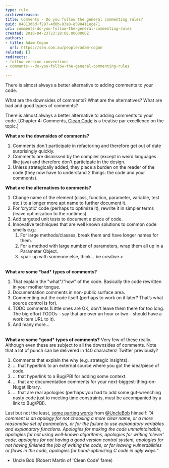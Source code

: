 ```yaml
---
type: rule
archivedreason: 
title: Comments - Do you follow the general commenting rules?
guid: 84813d6d-f297-4d0b-83a8-e598411ece71
uri: comments-do-you-follow-the-general-commenting-rules
created: 2018-04-23T23:28:08.0000000Z
authors:
- title: Adam Cogan
  url: https://ssw.com.au/people/adam-cogan
related: []
redirects:
- follow-version-conventions
- comments---do-you-follow-the-general-commenting-rules

---
```


There is almost always a better alternative to adding comments to your code.


What are the downsides of comments? What are the alternatives? What are bad and good types of comments? 








<!--endintro-->

There is almost always a better alternative to adding comments to your code. [Chapter 4: Comments, [Clean Code](https&#58;//www.amazon.com.au/Clean-Code-Handbook-Software-Craftsmanship-ebook/dp/B001GSTOAM) is a treatise par excellence on the topic.]

**What are the downsides of comments?**



1. Comments don't participate in refactoring and therefore get out of date surprisingly quickly.
2. Comments are dismissed by the compiler (except in weird languages like java) and therefore don't participate in the design.
3. Unless strategically added, they place a burden on the reader of the code (they now have to understand 2 things: the code and your comments).




**What are the alternatives to comments?**

1. Change name of the element (class, function, parameter, variable, test etc.) to a longer more apt name to further document it.
2. For ‘cryptic’ code (perhaps to optimize it), rewrite it in simpler terms (leave optimization to the runtimes).
3. Add targeted unit tests to document a piece of code.
4. Innovative techniques that are well known solutions to common code smells e.g.:
    1. For large methods/classes, break them and have longer names for them.
    2. For a method with large number of parameters, wrap them all up in a Parameter Object.
    3. &lt;pair up with someone else, think… be creative.&gt;


<font color="#333333"><br></font>
 **What are some \*bad\* types of comments?** 

1. That explain the "what"/"how" of the code. Basically the code rewritten in your mother tongue.
2. Documentation comments in non-public surface area.
3. Commenting out the code itself (perhaps to work on it later? That’s what source control is for).
4. TODO comments (Little ones are OK, don't leave them there for too long. The big effort TODOs - say that are over an hour or two - should have a work item URL to it).
5. And many more…


<font color="#333333"><br></font>
 **What are some \*good\* types of comments?** 
Very few of these really. Although even these are subject to all the downsides of comments.
Note that a lot of punch can be delivered in 140 characters! Twitter previously?

1. Comments that explain the why (e.g. strategic insights).
2. … that hyperlink to an external source where you got the idea/piece of code.
3. … that hyperlink to a Bug/PBI for adding some context.
4. … that are documentation comments for your next-biggest-thing-on-Nuget library.
5. … that are real apologies (perhaps you had to add some gut-wrenching nasty code just to meeting time constraints, must be accompanied by a link to Bug/PBI).



Last but not the least, [some parting words](http&#58;//butunclebob.com/ArticleS.TimOttinger.ApologizeIncode) from [@UncleBob](https&#58;//twitter.com/unclebobmartin) himself:
*"A comment is an apology for not choosing a more clear name, or a more reasonable set of parameters, or for the failure to use explanatory variables and explanatory functions. Apologies for making the code unmaintainable, apologies for not using well-known algorithms, apologies for writing 'clever' code, apologies for not having a good version control system, apologies for not having finished the job of writing the code, or for leaving vulnerabilities or flaws in the code, apologies for hand-optimizing C code in ugly ways."*
- Uncle Bob (Robert Martin of 'Clean Code' fame)
